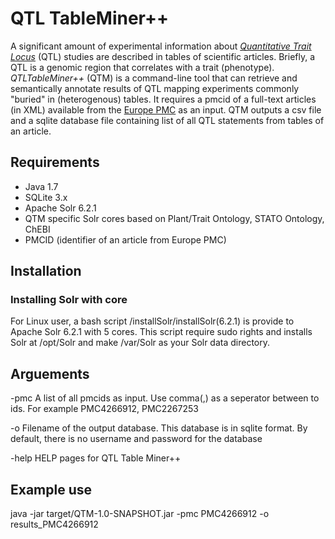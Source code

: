 QTL TableMiner++
================
A significant amount of experimental information about [_Quantitative Trait Locus_](https://en.wikipedia.org/wiki/Quantitative_trait_locus) (QTL) studies are described in tables of scientific articles. Briefly, a QTL is a genomic region that correlates with a trait (phenotype). _QTLTableMiner++_ (QTM) is a command-line tool that can retrieve and semantically annotate results of QTL mapping experiments commonly "buried" in (heterogenous) tables. It requires a pmcid of a full-text articles (in XML) available from the [Europe PMC](https://europepmc.org/) as an input. QTM outputs a csv file and a sqlite database file containing list of all QTL statements from tables of an article.


Requirements
------------
* Java 1.7
* SQLite 3.x
* Apache Solr 6.2.1
* QTM specific Solr cores based on  Plant/Trait Ontology, STATO Ontology, ChEBI
* PMCID (identifier of an article from Europe PMC)


Installation
------------

### Installing Solr with core ### 

For Linux user, a bash script /installSolr/installSolr(6.2.1) is provide to Apache Solr 6.2.1 with 5 cores. This script require sudo rights and installs Solr at /opt/Solr and make /var/Solr as your Solr data directory. 



Arguements
----------
-pmc    A list of all pmcids as input. Use comma(,) as a seperator between to ids. For example PMC4266912, PMC2267253

-o	    Filename of the output database. This database is in sqlite format. By default, there is no username and password for the database

-help	  HELP pages for QTL Table Miner++

Example use
-----------

java -jar target/QTM-1.0-SNAPSHOT.jar -pmc PMC4266912 -o results_PMC4266912

